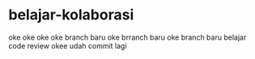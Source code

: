 # belajar-kolaborasi
oke
oke
oke
oke branch baru
oke brranch baru
oke branch baru
belajar code review
okee udah commit lagi
